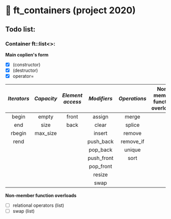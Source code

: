 # :black_square_button: ft_containers (project 2020)
## Todo list:
### Container ft::list\<\>:  

**Main coplien's form**  
- [x] (constructor)
- [x] (destructor)
- [x] operator=

|**_Iterators_**|**_Capacity_**|**_Element access_**|**_Modifiers_**|**_Operations_**|**Non-member function overloads**|
|:-------------:|:------------:|:------------------:|:-------------:|:--------------:|:-------------------------------:|
|     begin     |    empty     |        front       |     assign    |     merge      |                                 |
|     end       |    size      |        back        |     clear     |     splice     |                                 |
|     rbegin    |    max_size  |                    |     insert    |     remove     |                                 |
|     rend      |              |                    |     push_back |     remove_if  |                                 |
|               |              |                    |     pop_back  |     unique     |                                 |
|               |              |                    |     push_front|     sort       |                                 |
|               |              |                    |     pop_front |                |                                 |
|               |              |                    |     resize    |                |                                 |
|               |              |                    |     swap      |                |                                 |
  
**Non-member function overloads**
- [ ] relational operators (list)
- [ ] swap (list)

